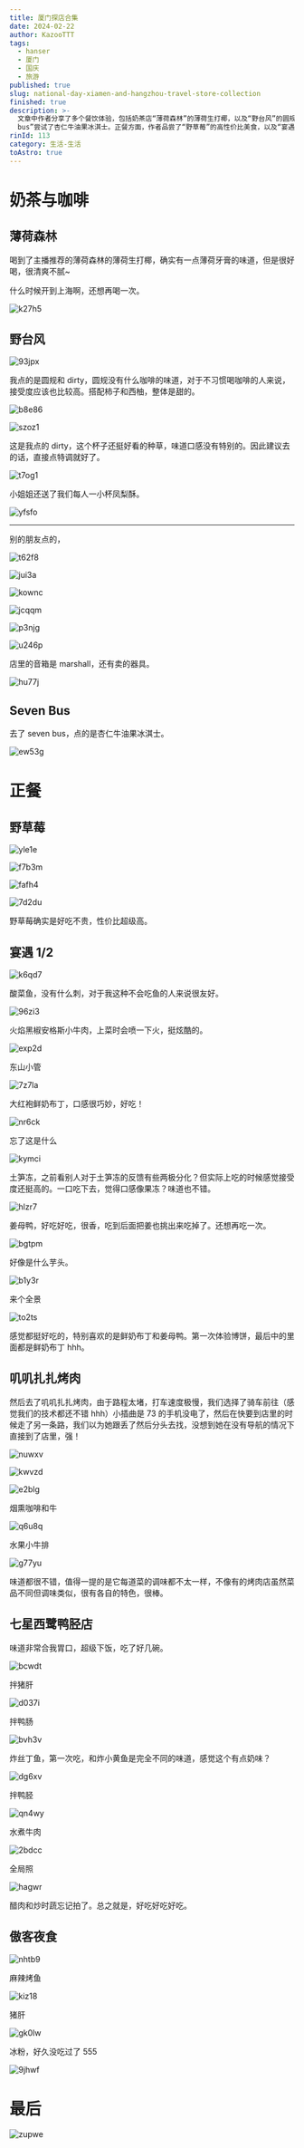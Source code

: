 ```yaml
---
title: 厦门探店合集
date: 2024-02-22
author: KazooTTT
tags:
  - hanser
  - 厦门
  - 国庆
  - 旅游
published: true
slug: national-day-xiamen-and-hangzhou-travel-store-collection
finished: true
description: >-
  文章中作者分享了多个餐饮体验，包括奶茶店“薄荷森林”的薄荷生打椰，以及“野台风”的圆规和dirty咖啡。在“seven
  bus”尝试了杏仁牛油果冰淇士。正餐方面，作者品尝了“野草莓”的高性价比美食，以及“宴遇1/2”的酸菜鱼、火焰黑椒安格斯小牛肉等。此外，还体验了“叽叽扎扎烤肉”和“七星西鹭鸭胫店”的特色菜肴。最后，作者在“傲客夜食”尝试了麻辣烤鱼和冰粉。整体上，作者对所尝试的食物给予了积极的评价，并表达了对某些美食的特别喜爱。
rinId: 113
category: 生活-生活
toAstro: true
---
```


# 奶茶与咖啡

## 薄荷森林

喝到了主播推荐的薄荷森林的薄荷生打椰，确实有一点薄荷牙膏的味道，但是很好喝，很清爽不腻~

什么时候开到上海啊，还想再喝一次。

![k27h5](https://pictures.kazoottt.top/2024/07/20240720-9cf0033ded932f38434af12a11004a89.jpg)

## 野台风

![93jpx](https://pictures.kazoottt.top/2024/07/20240720-0e4e60e02ff0fdd2ece381f87166fa2f.jpg)

我点的是圆规和 dirty，圆规没有什么咖啡的味道，对于不习惯喝咖啡的人来说，接受度应该也比较高。搭配柿子和西柚，整体是甜的。

![b8e86](https://pictures.kazoottt.top/2024/07/20240720-69959eeb3115846742a9f844b38e1ec8.jpg)

![szoz1](https://pictures.kazoottt.top/2024/07/20240720-d68cba8170ef1882ab84f521bf92f9a6.jpg)

这是我点的 dirty，这个杯子还挺好看的种草，味道口感没有特别的。因此建议去的话，直接点特调就好了。

![t7og1](https://pictures.kazoottt.top/2024/07/20240720-243e718c32884b9916d768728442c46b.jpg)

小姐姐还送了我们每人一小杯凤梨酥。

![yfsfo](https://pictures.kazoottt.top/2024/07/20240720-bda49794c4a25740a95337feca6959f0.jpg)

---

别的朋友点的，

![t62f8](https://pictures.kazoottt.top/2024/07/20240720-b4810982cecff7ce5ab4f9517b9527f1.jpg)

![jui3a](https://pictures.kazoottt.top/2024/07/20240720-c56daca3716b12a38c0ddc3d70e2f4b1.jpg)

![kownc](https://pictures.kazoottt.top/2024/07/20240720-ba5d02e17a71ca57d61e0fa4dd1353ae.jpg)

![jcqqm](https://pictures.kazoottt.top/2024/07/20240720-c385c784f8d74d9c39e1b2d5a1648ab6.jpg)

![p3njg](https://pictures.kazoottt.top/2024/07/20240720-49e4569741d6b97d77c0a0c345fb0ffc.jpg)

![u246p](https://pictures.kazoottt.top/2024/07/20240720-47ee637c4d34ebafca37a8edd6b29f02.jpg)

店里的音箱是 marshall，还有卖的器具。

![hu77j](https://pictures.kazoottt.top/2024/07/20240720-5363f9ab695aacecaadbbec7d02ba987.jpg)

## Seven Bus

去了 seven bus，点的是杏仁牛油果冰淇士。

![ew53g](https://pictures.kazoottt.top/2024/07/20240720-175d925867ca6b93d1c633acf2860a6f.jpg)

# 正餐

## 野草莓

![yle1e](https://pictures.kazoottt.top/2024/07/20240720-ed7de7883a047fc98a71b34bc8584a78.jpg)

![f7b3m](https://pictures.kazoottt.top/2024/07/20240720-c26f079a2bcf2e46c3909bb001cd73f8.jpg)

![fafh4](https://pictures.kazoottt.top/2024/07/20240720-1727d6e3e7eddc6f15fa678a36804614.jpg)

![7d2du](https://pictures.kazoottt.top/2024/07/20240720-0ac62c19d7387845f64e4b83403669f0.jpg)

野草莓确实是好吃不贵，性价比超级高。

## 宴遇 1/2

![k6qd7](https://pictures.kazoottt.top/2024/07/20240720-da8c97730099fd8a6f2440c4f65d8046.jpg)

酸菜鱼，没有什么刺，对于我这种不会吃鱼的人来说很友好。

![96zi3](https://pictures.kazoottt.top/2024/07/20240720-627d24ec84a2e5f9296eab6fc4a4cd0d.jpg)

火焰黑椒安格斯小牛肉，上菜时会喷一下火，挺炫酷的。

![exp2d](https://pictures.kazoottt.top/2024/07/20240720-2e9e66d3e32edf180dc7bb96c2feb877.jpg)

东山小管

![7z7la](https://pictures.kazoottt.top/2024/07/20240720-1438c4ae8a632e5381caa7d6f255790f.jpg)

大红袍鲜奶布丁，口感很巧妙，好吃！

![nr6ck](https://pictures.kazoottt.top/2024/07/20240720-82c4423302fa10893a3467c83734868a.jpg)

忘了这是什么

![kymci](https://pictures.kazoottt.top/2024/07/20240720-27f8148ed8e88a6e3ddd24b720470f21.jpg)

土笋冻，之前看别人对于土笋冻的反馈有些两极分化？但实际上吃的时候感觉接受度还挺高的。一口吃下去，觉得口感像果冻？味道也不错。

![hlzr7](https://pictures.kazoottt.top/2024/07/20240720-934cdce7501b5ca710e4be08e3b8fe1c.jpg)

姜母鸭，好吃好吃，很香，吃到后面把姜也挑出来吃掉了。还想再吃一次。

![bgtpm](https://pictures.kazoottt.top/2024/07/20240720-4f9a2d01e03aac1740aa00bd51e22884.jpg)

好像是什么芋头。

![b1y3r](https://pictures.kazoottt.top/2024/07/20240720-06a9eb04e5822e78536a9d74efb348c7.jpg)

来个全景

![to2ts](https://pictures.kazoottt.top/2024/07/20240720-f280f0601eba26e810916686bade614e.jpg)

感觉都挺好吃的，特别喜欢的是鲜奶布丁和姜母鸭。第一次体验博饼，最后中的里面都是鲜奶布丁 hhh。

## 叽叽扎扎烤肉

然后去了叽叽扎扎烤肉，由于路程太堵，打车速度极慢，我们选择了骑车前往（感觉我们的技术都还不错 hhh）小插曲是 73 的手机没电了，然后在快要到店里的时候走了另一条路，我们以为她跟丢了然后分头去找，没想到她在没有导航的情况下直接到了店里，强！

![nuwxv](https://pictures.kazoottt.top/2024/07/20240720-e661935f6836f8461c5abf3d5027e22b.jpg)

![kwvzd](https://pictures.kazoottt.top/2024/07/20240720-fab00155fb8b947e40146e2c6c488126.jpg)

![e2blg](https://pictures.kazoottt.top/2024/07/20240720-21f5256e9e8c0f1534666d395defd6d2.jpg)

烟熏咖啡和牛

![q6u8q](https://pictures.kazoottt.top/2024/07/20240720-febf7024753f4d629f341a5e262d69e3.jpg)

水果小牛排

![g77yu](https://pictures.kazoottt.top/2024/07/20240720-be9a02c823b67860db9104cedcb97f6a.jpg)

味道都很不错，值得一提的是它每道菜的调味都不太一样，不像有的烤肉店虽然菜品不同但调味类似，很有各自的特色，很棒。

## 七星西鹭鸭胫店

味道非常合我胃口，超级下饭，吃了好几碗。

![bcwdt](https://pictures.kazoottt.top/2024/07/20240720-199f5112fbddb8b5e22271de42af651d.jpg)

拌猪肝

![d037i](https://pictures.kazoottt.top/2024/07/20240720-ee337ff5ed8f32ba9e0d1aba1ce50fb7.jpg)

拌鸭肠

![bvh3v](https://pictures.kazoottt.top/2024/07/20240720-e25552e663e552d560c8bafd02369266.jpg)

炸丝丁鱼，第一次吃，和炸小黄鱼是完全不同的味道，感觉这个有点奶味？

![dg6xv](https://pictures.kazoottt.top/2024/07/20240720-7b19939e6ed155d7d8b9ceb7743b8894.jpg)

拌鸭胫

![qn4wy](https://pictures.kazoottt.top/2024/07/20240720-d96de37ce70d4c83c1a123f5aa1771ea.jpg)

水煮牛肉

![2bdcc](https://pictures.kazoottt.top/2024/07/20240720-88d2bd19367e74a5ed6528fdd7bca85a.jpg)

全局照

![hagwr](https://pictures.kazoottt.top/2024/07/20240720-97b4911a6cc0666318c77801b9d1f716.jpg)

醋肉和炒时蔬忘记拍了。总之就是，好吃好吃好吃。

## 傲客夜食

![nhtb9](https://pictures.kazoottt.top/2024/07/20240720-878acf1d295ad21614a913a7bb5948f0.jpg)

麻辣烤鱼

![kiz18](https://pictures.kazoottt.top/2024/07/20240720-43bb7f6331fbf349c862dbc24f1392cf.jpg)

猪肝

![gk0lw](https://pictures.kazoottt.top/2024/07/20240720-8bf81acd3855775566a308ca9ddc5a54.jpg)

冰粉，好久没吃过了 555

![9jhwf](https://pictures.kazoottt.top/2024/07/20240720-16c3ee54808fcf3663ad9135d6616326.jpg)

# 最后

![zupwe](https://pictures.kazoottt.top/2024/07/20240720-2445603873a321e511aa07bfd573c2f7.jpg)
